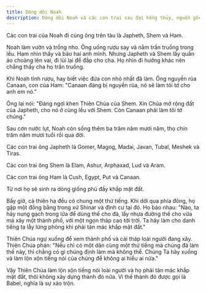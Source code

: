 ```yaml
---
title: Dòng dõi Noah
description: Dòng dõi Noah và các con trai sau đại hồng thủy, nguồn gốc các dân tộc, câu chuyện về lời nguyền của Canaan, và sự kiện xây tháp Babel dẫn đến sự phân tán ngôn ngữ loài người.
---
```


Các con trai của Noah đi cùng ông trên tàu là Japheth, Shem và Ham.

Noah làm vườn và trồng nho. Ông uống rượu say và nằm trần truồng trong lều. Ham nhìn thấy và bảo hai anh mình. Nhưng Japheth và Shem lấy quần áo choàng lên vai, đi lùi lại để đắp cho cha. Họ nhìn đi hướng khác nên chẳng thấy cha họ trần truồng.

Khi Noah tỉnh rượu, hay biết việc đứa con nhỏ nhất đã làm. Ông nguyền rủa Canaan, con của Ham: "Canaan đáng bị nguyền rủa, nó sẽ làm tôi tớ cho anh em nó."

Ông lại nói: "Đáng ngợi khen Thiên Chúa của Shem. Xin Chúa mở rộng đất của Japheth, cho nó ở cùng lều với Shem. Còn Canaan phải làm tôi tớ chúng."

Sau cơn nước lụt, Noah còn sống thêm ba trăm năm mươi năm, thọ chín trăm năm mươi tuổi rồi qua đời.

Các con trai ông Japheth là Gomer, Magog, Madai, Javan, Tubal, Meshek và Tiras.

Các con trai ông Shem là Elam, Ashur, Arphaxad, Lud và Aram.

Các con trai ông Ham là Cush, Egypt, Put và Canaan.

Từ nơi họ sẽ sinh ra dòng giống phủ đầy khắp mặt đất.

Bấy giờ, cả thiên hạ đều có chung một thứ tiếng. Khi dời qua phía đông, họ gặp một đồng bằng trong xứ Shinar và định cư tại đó. Họ bảo nhau: "Nào, ta hãy nung gạch trong lửa để dùng thế cho đá, lấy nhựa đường thế cho vữa mà xây một thành phố, với một ngọn tháp cao tới trời. Ta hãy làm cho danh tiếng ta lẫy lừng phòng khi phải tán mác khắp mặt đất."

Thiên Chúa ngự xuống để xem thành phố và cái tháp loài người đang xây. Thiên Chúa phán: "Nếu chỉ có một dân cùng một thứ tiếng mà chúng đã làm thế này, thì chẳng có gì chúng định làm mà không thể. Chúng Ta hãy xuống và làm lộn xộn tiếng nói của chúng để không ai hiểu ai nữa."

Vậy Thiên Chúa làm lộn xộn tiếng nói loài người và họ phải tản mác khắp mặt đất, thôi không xây dựng thành đó nữa. Vì thế thành đó được gọi là Babel, nghĩa là sự xáo trộn.
